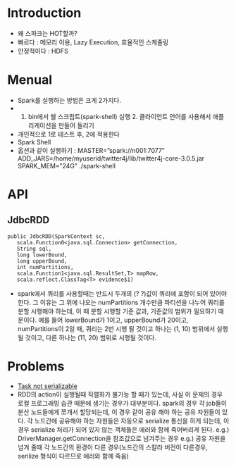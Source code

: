 # Introduction

* 왜 스파크는 HOT할까?
 * 빠르다 : 메모리 이용, Lazy Execution, 효율적인 스케줄링
 * 안정적이다 : HDFS

# Menual

* Spark를 실행하는 방법은 크게 2가지다.
* 1. bin에서 쉘 스크립트(spark-shell) 실행 2. 클라이언트 언어를 사용해서 애플리케이션을 만들어 돌리기
* 개인적으로 1로 테스트 후, 2에 적용한다
* Spark Shell
 * 옵션과 같이 실행하기
 : MASTER=”spark://n001:7077” ADD_JARS=/home/myuserid/twitter4j/lib/twitter4j-core-3.0.5.jar SPARK_MEM=”24G” ./spark-shell 

# API
## JdbcRDD
    public JdbcRDD(SparkContext sc,
       scala.Function0<java.sql.Connection> getConnection,
       String sql,
       long lowerBound,
       long upperBound,
       int numPartitions,
       scala.Function1<java.sql.ResultSet,T> mapRow,
       scala.reflect.ClassTag<T> evidence$1)
* spark에서 쿼리를 사용할때는 반드시 두개의 (? ?)값이 쿼리에 포함이 되어 있어야 한다. 그 이유는 그 위에 나오는 numPartitions 개수만큼 파티션을 나누어 쿼리를 분할 시행해야 하는데, 이 때 분할 시행할 기준 값과, 기준값의 범위가 필요하기 때문이다. 
예를 들어 lowerBound가 1이고,  upperBound가 20이고, numPartitions이 2일 때, 쿼리는 2번 시행 될 것이고 하나는 (1, 10) 범위에서 실행될 것이고, 다른 하나는 (11, 20) 범위로 시행될 것이다.
 

# Problems

* [Task not serializable](http://stackoverflow.com/questions/22592811/task-not-serializable-java-io-notserializableexception-when-calling-function-ou)
 * RDD의 action이 실행될때 직렬화가 불가능 할 때가 있는데, 사실 이 문제의 경우 로컬 프로그래밍 습관 때문에 생기는 경우가 대부분이다.
 spark의 경우 각 job들이 분산 노드들에게 쪼개서 할당되는데, 이 경우 같이 공유 해야 하는 공유 자원들이 있다. 
 각 노드간에 공유해야 하는 자원들은 자동으로 serialize 통신을 하게 되는데, 
 이 경우 serialize 처리가 되어 있지 않는 객체들은 에러와 함께 죽어버리게 된다.
 e.g.) DriverManager.getConnection을 참조값으로 넘겨주는 경우
 e.g.) 공유 자원을 넘겨 줄때 각 노드간의 환경이 다른 경우(노드간의 스칼라 버전이 다른경우, serilize 형식이 다르므로 에러와 함께 죽음)

